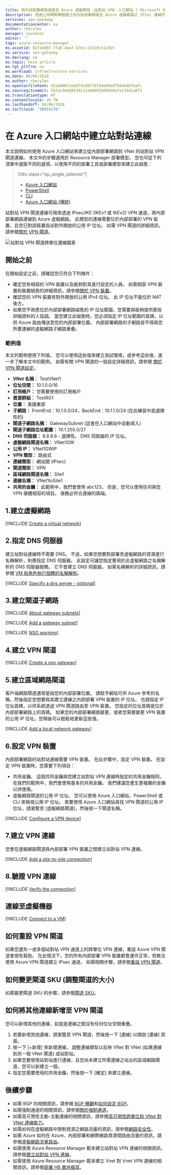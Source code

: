 ```yaml
---
title: 將內部部署網路連接至 Azure 虛擬網路：站對站 VPN：入口網站 | Microsoft Docs
description: 透過公用網際網路建立從內部部署網路至 Azure 虛擬網路之 IPsec 連線的步驟。 這些步驟可協助您使用入口網站建立跨單位的站對站 VPN 閘道連線。
services: vpn-gateway
documentationcenter: na
author: cherylmc
manager: jeconnoc
editor: ''
tags: azure-resource-manager
ms.assetid: 827a4db7-7fa5-4eaf-b7e1-e1518c51c815
ms.service: vpn-gateway
ms.devlang: na
ms.topic: hero-article
ms.tgt_pltfrm: na
ms.workload: infrastructure-services
ms.date: 04/04/2018
ms.author: cherylmc
ms.openlocfilehash: 42aa80013edd7dcd0f78744e03e0f5da64bfeafc
ms.sourcegitcommit: 5b2ac9e6d8539c11ab0891b686b8afa12441a8f3
ms.translationtype: HT
ms.contentlocale: zh-TW
ms.lasthandoff: 04/06/2018
ms.locfileid: "30914176"
---
```

# <a name="create-a-site-to-site-connection-in-the-azure-portal"></a>在 Azure 入口網站中建立站對站連線

本文說明如何使用 Azure 入口網站來建立從內部部署網路到 VNet 的站對站 VPN 閘道連線。 本文中的步驟適用於 Resource Manager 部署模型。 您也可從下列清單中選取不同的選項，以使用不同的部署工具或部署模型來建立此組態：

> [!div class="op_single_selector"]
> * [Azure 入口網站](vpn-gateway-howto-site-to-site-resource-manager-portal.md)
> * [PowerShell](vpn-gateway-create-site-to-site-rm-powershell.md)
> * [CLI](vpn-gateway-howto-site-to-site-resource-manager-cli.md)
> * [Azure 入口網站 (傳統)](vpn-gateway-howto-site-to-site-classic-portal.md)
> 
>

站對站 VPN 閘道連線可用來透過 IPsec/IKE (IKEv1 或 IKEv2) VPN 通道，將內部部署網路連線到 Azure 虛擬網路。 此類型的連線需要位於內部部署的 VPN 裝置，且您已對該裝置指派對外開放的公用 IP 位址。 如需 VPN 閘道的詳細資訊，請參閱[關於 VPN 閘道](vpn-gateway-about-vpngateways.md)。

![站對站 VPN 閘道跨單位連線圖表](./media/vpn-gateway-howto-site-to-site-resource-manager-portal/site-to-site-diagram.png)

## <a name="before-you-begin"></a>開始之前

在開始設定之前，請確認您已符合下列條件：

* 確定您有相容的 VPN 裝置以及能夠對其進行設定的人員。 如需相容 VPN 裝置和裝置組態的詳細資訊，請參閱[關於 VPN 裝置](vpn-gateway-about-vpn-devices.md)。
* 確認您的 VPN 裝置有對外開放的公用 IPv4 位址。 此 IP 位址不能位於 NAT 後方。
* 如果您不熟悉位於內部部署網路組態的 IP 位址範圍，您需要與能夠提供那些詳細資料的人協調。 當您建立此組態時，您必須指定 IP 位址範圍的首碼，以供 Azure 路由傳送至您的內部部署位置。 內部部署網路的子網路皆不得與您所要連線的虛擬網路子網路重疊。 

### <a name="values"></a>範例值

本文的範例使用下列值。 您可以使用這些值來建立測試環境，或參考這些值，進一步了解本文中的範例。 如需有關 VPN 閘道的一般設定詳細資訊，請參閱 [關於 VPN 閘道設定](vpn-gateway-about-vpn-gateway-settings.md)。

* **VNet 名稱︰** TestVNet1
* **位址空間：** 10.1.0.0/16
* **訂用帳戶：** 您需要使用的訂用帳戶
* **資源群組︰** TestRG1
* **位置：** 美國東部
* **子網路：** FrontEnd：10.1.0.0/24，BackEnd：10.1.1.0/24 (在此練習中是選擇性的)
* **閘道子網路名稱︰** GatewaySubnet (這會在入口網站中自動填入)
* **閘道子網路位址範圍︰** 10.1.255.0/27
* **DNS 伺服器：** 8.8.8.8 - 選擇性。 DNS 伺服器的 IP 位址。
* **虛擬網路閘道名稱：** VNet1GW
* **公用 IP：** VNet1GWIP
* **VPN 類型：** 路由式
* **連線類型︰** 網站間 (IPsec)
* **閘道類型：** VPN
* **區域網路閘道名稱：** Site1
* **連線名稱︰** VNet1toSite1
* **共用的金鑰：** 此範例中，我們會使用 abc123。 但是，您可以使用任何與您 VPN 硬體相容的項目。 值務必符合連線的兩端。

## <a name="CreatVNet"></a>1.建立虛擬網路

[!INCLUDE [Create a virtual network](../../includes/vpn-gateway-create-virtual-network-portal-include.md)]

## <a name="dns"></a>2.指定 DNS 伺服器

建立站對站連線時不需要 DNS。 不過，如果您想要對部署至虛擬網路的資源進行名稱解析，則應指定 DNS 伺服器。 此設定可讓您指定要用於此虛擬網路之名稱解析的 DNS 伺服器服務。 它不會建立 DNS 伺服器。 如需名稱解析的詳細資訊，請參閱 [VM 和角色執行個體的名稱解析](../virtual-network/virtual-networks-name-resolution-for-vms-and-role-instances.md)。

[!INCLUDE [Specify a dns server - optional](../../includes/vpn-gateway-specify-dns-portal-include.md)]

## <a name="gatewaysubnet"></a>3.建立閘道子網路

[!INCLUDE [About gateway subnets](../../includes/vpn-gateway-about-gwsubnet-include.md)]

[!INCLUDE [Add a gateway subnet](../../includes/vpn-gateway-add-gateway-subnet-portal-include.md)]

[!INCLUDE [NSG warning](../../includes/vpn-gateway-no-nsg-include.md)]

## <a name="VNetGateway"></a>4.建立 VPN 閘道

[!INCLUDE [Create a vpn gateway](../../includes/vpn-gateway-add-gateway-portal-include.md)]

## <a name="LocalNetworkGateway"></a>5.建立區域網路閘道

客戶端網路閘道通常是指您的內部部署位置。 請賦予網站可供 Azure 參考的名稱，然後指定您想要與其建立連線之內部部署 VPN 裝置的 IP 位址。 也請指定 IP 位址首碼，以供系統透過 VPN 閘道路由至 VPN 裝置。 您指定的位址首碼是位於內部部署網路上的首碼。 如果您的內部部署網路變更，或者您需要變更 VPN 裝置的公用 IP 位址，您稍後可以輕鬆地更新這些值。

[!INCLUDE [Add a local network gateway](../../includes/vpn-gateway-add-local-network-gateway-portal-include.md)]

## <a name="VPNDevice"></a>6.設定 VPN 裝置

內部部署網路的站對站連線需要 VPN 裝置。 在此步驟中，設定 VPN 裝置。 在設定 VPN 裝置時，您需要下列項目：

- 共用金鑰。 這個共同金鑰與您建立站對站 VPN 連線時指定的共用金鑰相同。 在我們的範例中，我們會使用基本的共用金鑰。 我們建議您產生更複雜的金鑰以供使用。
- 虛擬網路閘道的公用 IP 位址。 您可以使用 Azure 入口網站、PowerShell 或 CLI 來檢視公用 IP 位址。 若要使用 Azure 入口網站尋找 VPN 閘道的公用 IP 位址，請瀏覽至 [虛擬網路閘道]，然後按一下閘道名稱。

[!INCLUDE [Configure a VPN device](../../includes/vpn-gateway-configure-vpn-device-include.md)]

## <a name="CreateConnection"></a>7.建立 VPN 連線

您會在虛擬網路閘道與內部部署 VPN 裝置之間建立站對站 VPN 連線。

[!INCLUDE [Add a site-to-site connection](../../includes/vpn-gateway-add-site-to-site-connection-portal-include.md)]

## <a name="VerifyConnection"></a>8.驗證 VPN 連線

[!INCLUDE [Verify the connection](../../includes/vpn-gateway-verify-connection-portal-include.md)]

## <a name="connectVM"></a>連線至虛擬機器

[!INCLUDE [Connect to a VM](../../includes/vpn-gateway-connect-vm-s2s-include.md)]

## <a name="reset"></a>如何重設 VPN 閘道

如果您遺失一或多個站對站 VPN 通道上的跨單位 VPN 連線，重設 Azure VPN 閘道會很有幫助。 在此情況下，您的所有內部部署 VPN 裝置都會運作正常，但無法使用 Azure VPN 閘道建立 IPsec 通道。 如需相關步驟，請參閱[重設 VPN 閘道](vpn-gateway-resetgw-classic.md)。

## <a name="resize"></a>如何變更閘道 SKU (調整閘道的大小)

如需變更閘道 SKU 的步驟，請參閱[閘道 SKU](vpn-gateway-about-vpn-gateway-settings.md#gwsku)。

## <a name="addconnect"></a>如何將其他連線新增至 VPN 閘道

您可以新增其他的連線，前提是連線之間沒有任何位址空間重疊。

1. 若要新增其他連線，請瀏覽至 VPN 閘道，然後按一下 [連線] 以開啟 [連線] 頁面。
2. 按一下 [+新增] 來新增連線。 調整連線類型以反映 VNet 對 VNet (如果連線到另一個 VNet 閘道) 或站對站。
3. 如果您要使用站對站進行連線，且您尚未建立所需連線之站台的區域網路閘道，您可以新建立一個。
4. 指定您需要使用的共用金鑰，然後按一下 [確定] 來建立連線。

## <a name="next-steps"></a>後續步驟

* 如需 BGP 的相關資訊，請參閱 [BGP 概觀](vpn-gateway-bgp-overview.md)和[如何設定 BGP](vpn-gateway-bgp-resource-manager-ps.md)。
* 如需強制通道的相關資訊，請參閱[關於強制通道](vpn-gateway-forced-tunneling-rm.md)。
* 如需高可用性主動-主動連線的相關資訊，請參閱[高可用性跨單位和 VNet 對 VNet 連線能力](vpn-gateway-highlyavailable.md)。
* 如需如何在虛擬網路中限制資源之網路流量的資訊，請參閱[網路安全性](../virtual-network/security-overview.md)。
* 如需 Azure 如何在 Azure、內部部署和網際網路資源間路由流量的資訊，請參閱[虛擬網路流量路由](../virtual-network/virtual-networks-udr-overview.md)。
* 如需使用 Azure Resource Manager 範本建立站對站 VPN 連線的相關資訊，請參閱[建立站對站 VPN 連線](https://azure.microsoft.com/resources/templates/101-site-to-site-vpn-create/)。
* 如需使用 Azure Resource Manager 範本建立 Vnet 對 Vnet VPN 連線的相關資訊，請參閱[部署 HB 異地複寫](https://azure.microsoft.com/resources/templates/101-hdinsight-hbase-replication-geo/)。
